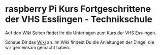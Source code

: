 # raspberry Pi Kurs Fortgeschrittene der VHS Esslingen - Technikschule

Auf den Wiki Seiten findet Ihr die Unterlagen zum Kurs der VHS Esslingen.

Schaue Dir das [Wiki](../../wiki) an. Im Wiki findest Du die Anleitungen der Dinge, die wir gemeinsam gemacht haben.



